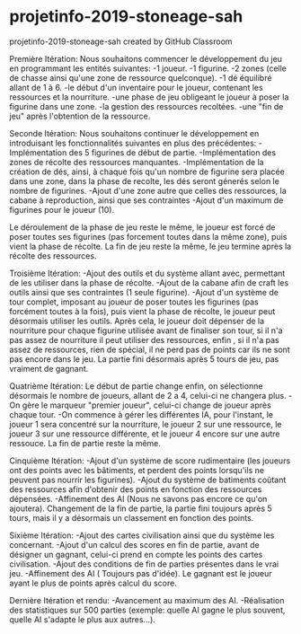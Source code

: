 # projetinfo-2019-stoneage-sah
projetinfo-2019-stoneage-sah created by GitHub Classroom

Première Itération:
Nous souhaitons commencer le développement du jeu en programmant les entités suivantes:
-1 joueur.
-1 figurine.
-2 zones (celle de chasse ainsi qu'une zone de ressource quelconque).
-1 dé équilibré allant de 1 à 6.
-le début d'un inventaire pour le joueur, contenant les ressources et la nourriture.
-une phase de jeu obligeant le joueur à poser la figurine dans une zone.
-la gestion des ressources recoltées.
-une "fin de jeu" après l'obtention de la ressource.

Seconde Itération:
Nous souhaitons continuer le développement en introduisant les fonctionnalités suivantes en plus des précédentes:
-Implémentation des 5 figurines de début de partie.
-Implémentation des zones de récolte des ressources manquantes.
-Implémentation de la création de dés, ainsi, à chaque fois qu'un nombre de figurine sera placée dans une zone, dans la phase de recolte, les dés seront génerés selon le nombre de figurines.
-Ajout d'une zone autre que celles des ressources, la cabane à reproduction, ainsi que ses contraintes
-Ajout d'un maximum de figurines pour le joueur (10).

Le déroulement de la phase de jeu reste le même, le joueur est forcé de poser toutes ses figurines (pas forcement toutes dans la même zone), puis vient la phase de récolte.
La fin de jeu reste la même, le jeu termine après la récolte des ressources.

Troisième Itération:
-Ajout des outils et du système allant avec, permettant de les utiliser dans la phase de récolte.
-Ajout de la cabane afin de craft les outils ainsi que ses contraintes (1 seule figurine).
-Ajout d'un système de tour complet, imposant au joueur de poser toutes les figurines (pas forcément toutes à la fois), puis vient la phase de récolte, le joueur peut désormais utiliser les outils. 
Après cela, le joueur doit dépenser de la nourriture pour chaque figurine utilisée avant de finaliser son tour, si il n'a pas assez de nourriture il peut utiliser des ressources, enfin , si il 
n'a pas assez de ressources, rien de spécial, il ne perd pas de points car ils ne sont pas encore dans le jeu.
La partie fini désormais après 5 tours de jeu, pas vraiment de gagnant.

Quatrième Itération:
Le début de partie change enfin, on sélectionne désormais le nombre de joueurs, allant de 2 a 4, celui-ci ne changera plus.
-On gère le marqueur "premier joueur", celui-ci change de joueur après chaque tour.
-On commence à gérer les différentes IA, pour l'instant, le joueur 1 sera concentré sur la nourriture, le joueur 2 sur une ressource, le joueur 3 sur une ressource différente, et le joueur 4 encore sur une autre ressouce.
La fin de partie reste la même.

Cinquième Itération:
-Ajout d'un système de score rudimentaire (les joueurs ont des points avec les bâtiments, et perdent des points lorsqu'ils ne peuvent pas nourrir les figurines).
-Ajout du système de batiments coûtant des ressources afin d'obtenir des points en fonction des ressources dépensées.
-Affinement des AI (Nous ne savons pas encore ce qu'on ajoutera).
Changement de la fin de partie, la partie fini toujours après 5 tours, mais il y a désormais un classement en fonction des points.

Sixième Itération:
-Ajout des cartes civilisation ainsi que du système les concernant.
-Ajout d'un calcul des scores en fin de partie, avant de désigner un gagnant, celui-ci prend en compte les points des cartes civilisation.
-Ajout des conditions de fin de parties présentes dans le vrai jeu.
-Affinement des AI ( Toujours pas d'idée).
Le gagnant est le joueur ayant le plus de points après calcul du score.

Dernière Itération et rendu:
-Avancement au maximum des AI.
-Réalisation des statistiques sur 500 parties (exemple: quelle AI gagne le plus souvent, quelle AI s'adapte le plus aux autres...).

